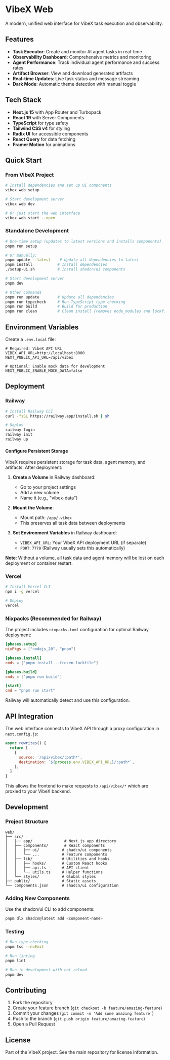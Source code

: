 # VibeX Web

A modern, unified web interface for VibeX task execution and observability.

## Features

- **Task Executor**: Create and monitor AI agent tasks in real-time
- **Observability Dashboard**: Comprehensive metrics and monitoring
- **Agent Performance**: Track individual agent performance and success rates
- **Artifact Browser**: View and download generated artifacts
- **Real-time Updates**: Live task status and message streaming
- **Dark Mode**: Automatic theme detection with manual toggle

## Tech Stack

- **Next.js 15** with App Router and Turbopack
- **React 19** with Server Components
- **TypeScript** for type safety
- **Tailwind CSS v4** for styling
- **Radix UI** for accessible components
- **React Query** for data fetching
- **Framer Motion** for animations

## Quick Start

### From VibeX Project

```bash
# Install dependencies and set up UI components
vibex web setup

# Start development server
vibex web dev

# Or just start the web interface
vibex web start --open
```

### Standalone Development

```bash
# One-time setup (updates to latest versions and installs components)
pnpm run setup

# Or manually:
pnpm update --latest    # Update all dependencies to latest
pnpm install           # Install dependencies
./setup-ui.sh          # Install shadcn/ui components

# Start development server
pnpm dev

# Other commands
pnpm run update        # Update all dependencies
pnpm run typecheck     # Run TypeScript type checking
pnpm run build         # Build for production
pnpm run clean         # Clean install (removes node_modules and lockfile)
```

## Environment Variables

Create a `.env.local` file:

```env
# Required: VibeX API URL
VIBEX_API_URL=http://localhost:8000
NEXT_PUBLIC_API_URL=/api/vibex

# Optional: Enable mock data for development
NEXT_PUBLIC_ENABLE_MOCK_DATA=false
```

## Deployment

### Railway

```bash
# Install Railway CLI
curl -fsSL https://railway.app/install.sh | sh

# Deploy
railway login
railway init
railway up
```

#### Configure Persistent Storage

VibeX requires persistent storage for task data, agent memory, and artifacts. After deployment:

1. **Create a Volume** in Railway dashboard:
   - Go to your project settings
   - Add a new volume
   - Name it (e.g., "vibex-data")

2. **Mount the Volume**:
   - Mount path: `/app/.vibex`
   - This preserves all task data between deployments

3. **Set Environment Variables** in Railway dashboard:
   - `VIBEX_API_URL`: Your VibeX API deployment URL (if separate)
   - `PORT`: `7770` (Railway usually sets this automatically)

**Note**: Without a volume, all task data and agent memory will be lost on each deployment or container restart.

### Vercel

```bash
# Install Vercel CLI
npm i -g vercel

# Deploy
vercel
```

### Nixpacks (Recommended for Railway)

The project includes `nixpacks.toml` configuration for optimal Railway deployment:

```toml
[phases.setup]
nixPkgs = ["nodejs_20", "pnpm"]

[phases.install]
cmds = ["pnpm install --frozen-lockfile"]

[phases.build]
cmds = ["pnpm run build"]

[start]
cmd = "pnpm run start"
```

Railway will automatically detect and use this configuration.

## API Integration

The web interface connects to VibeX API through a proxy configuration in `next.config.js`:

```javascript
async rewrites() {
  return [
    {
      source: '/api/vibex/:path*',
      destination: `${process.env.VIBEX_API_URL}/:path*`,
    },
  ]
}
```

This allows the frontend to make requests to `/api/vibex/*` which are proxied to your VibeX backend.

## Development

### Project Structure

```
web/
├── src/
│   ├── app/              # Next.js app directory
│   ├── components/       # React components
│   │   ├── ui/          # shadcn/ui components
│   │   └── ...          # Feature components
│   ├── lib/             # Utilities and hooks
│   │   ├── hooks/       # Custom React hooks
│   │   ├── api.ts       # API client
│   │   └── utils.ts     # Helper functions
│   └── styles/          # Global styles
├── public/              # Static assets
└── components.json      # shadcn/ui configuration
```

### Adding New Components

Use the shadcn/ui CLI to add components:

```bash
pnpm dlx shadcn@latest add <component-name>
```

### Testing

```bash
# Run type checking
pnpm tsc --noEmit

# Run linting
pnpm lint

# Run in development with hot reload
pnpm dev
```

## Contributing

1. Fork the repository
2. Create your feature branch (`git checkout -b feature/amazing-feature`)
3. Commit your changes (`git commit -m 'Add some amazing feature'`)
4. Push to the branch (`git push origin feature/amazing-feature`)
5. Open a Pull Request

## License

Part of the VibeX project. See the main repository for license information.